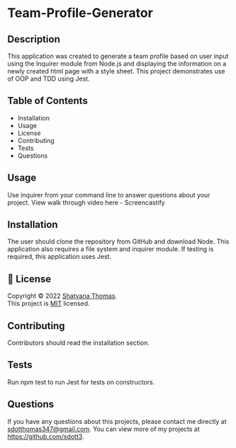 # Team-Profile-Generator

## Description
This application was created to generate a team profile based on user input using the Inquirer module from Node.js and displaying the information on a newly created html page with a style sheet. This project demonstrates use of OOP and TDD using Jest.

## Table of Contents
* Installation
* Usage
* License
* Contributing
* Tests
* Questions


## Usage
Use inquirer from your command line to answer questions about your project. View walk through video here - Screencastify

## Installation
The user should clone the repository from GitHub and download Node. This application also requires a file system and inquirer module. If testing is required, this application uses Jest.

## 📝 License
Copyright © 2022 [Shatyana Thomas](https://github.com/avneesh0612). <br />
This project is [MIT](https://github.com/sdott/next-progress-bar/blob/main/LICENSE) licensed.

## Contributing
Contributors should read the installation section.

## Tests
Run npm test to run Jest for tests on constructors.

## Questions
If you have any questions about this projects, please contact me directly at sdotthomas347@gmail.com. You can view more of my projects at https://github.com/sdott3.
